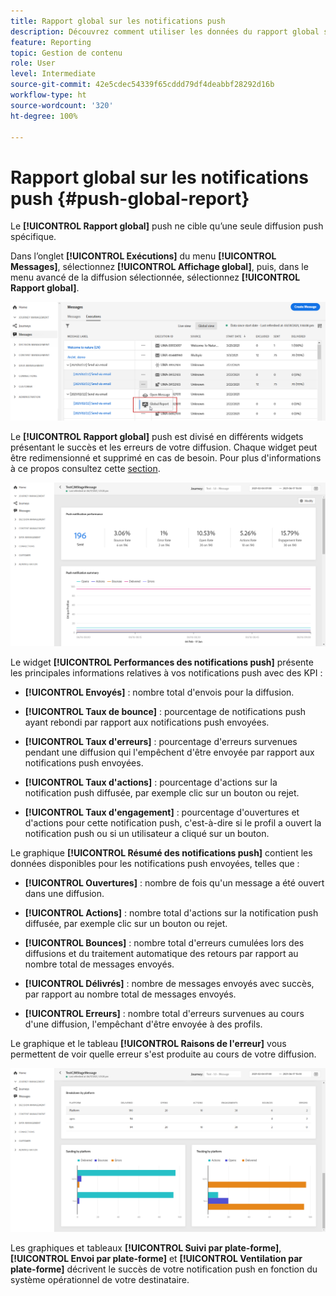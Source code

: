 ```yaml
---
title: Rapport global sur les notifications push
description: Découvrez comment utiliser les données du rapport global sur les notifications push.
feature: Reporting
topic: Gestion de contenu
role: User
level: Intermediate
source-git-commit: 42e5cdec54339f65cddd79df4deabbf28292d16b
workflow-type: ht
source-wordcount: '320'
ht-degree: 100%

---
```


# Rapport global sur les notifications push {#push-global-report}

Le **[!UICONTROL Rapport global]** push ne cible qu’une seule diffusion push spécifique.

Dans l’onglet **[!UICONTROL Exécutions]** du menu **[!UICONTROL Messages]**, sélectionnez **[!UICONTROL Affichage global]**, puis, dans le menu avancé de la diffusion sélectionnée, sélectionnez **[!UICONTROL Rapport global]**.

![](../assets/global_report_11.png)

Le **[!UICONTROL Rapport global]** push est divisé en différents widgets présentant le succès et les erreurs de votre diffusion. Chaque widget peut être redimensionné et supprimé en cas de besoin. Pour plus d&#39;informations à ce propos consultez cette [section](global-report.md#modify-dashboard).

![](../assets/push_global_report.png)

Le widget **[!UICONTROL Performances des notifications push]** présente les principales informations relatives à vos notifications push avec des KPI :

* **[!UICONTROL Envoyés]** : nombre total d&#39;envois pour la diffusion.

* **[!UICONTROL Taux de bounce]** : pourcentage de notifications push ayant rebondi par rapport aux notifications push envoyées.

* **[!UICONTROL Taux d&#39;erreurs]** : pourcentage d&#39;erreurs survenues pendant une diffusion qui l&#39;empêchent d&#39;être envoyée par rapport aux notifications push envoyées.

* **[!UICONTROL Taux d&#39;actions]** : pourcentage d&#39;actions sur la notification push diffusée, par exemple clic sur un bouton ou rejet.

* **[!UICONTROL Taux d&#39;engagement]** : pourcentage d&#39;ouvertures et d&#39;actions pour cette notification push, c&#39;est-à-dire si le profil a ouvert la notification push ou si un utilisateur a cliqué sur un bouton.

Le graphique **[!UICONTROL Résumé des notifications push]** contient les données disponibles pour les notifications push envoyées, telles que :

* **[!UICONTROL Ouvertures]** : nombre de fois qu&#39;un message a été ouvert dans une diffusion.

* **[!UICONTROL Actions]** : nombre total d&#39;actions sur la notification push diffusée, par exemple clic sur un bouton ou rejet.

* **[!UICONTROL Bounces]** : nombre total d&#39;erreurs cumulées lors des diffusions et du traitement automatique des retours par rapport au nombre total de messages envoyés.

* **[!UICONTROL Délivrés]** : nombre de messages envoyés avec succès, par rapport au nombre total de messages envoyés.

* **[!UICONTROL Erreurs]** : nombre total d&#39;erreurs survenues au cours d&#39;une diffusion, l&#39;empêchant d&#39;être envoyée à des profils.

Le graphique et le tableau **[!UICONTROL Raisons de l&#39;erreur]** vous permettent de voir quelle erreur s&#39;est produite au cours de votre diffusion.

![](../assets/push_global_report_2.png)

Les graphiques et tableaux **[!UICONTROL Suivi par plate-forme]**, **[!UICONTROL Envoi par plate-forme]** et **[!UICONTROL Ventilation par plate-forme]** décrivent le succès de votre notification push en fonction du système opérationnel de votre destinataire.